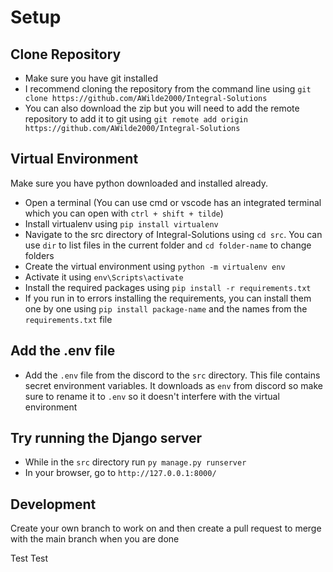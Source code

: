 # Setup

## Clone Repository

* Make sure you have git installed
* I recommend cloning the repository from the command line using `git clone https://github.com/AWilde2000/Integral-Solutions`
* You can also download the zip but you will need to add the remote repository to add it to git using `git remote add origin https://github.com/AWilde2000/Integral-Solutions`

## Virtual Environment

Make sure you have python downloaded and installed already.
* Open a terminal (You can use cmd or vscode has an integrated terminal which you can open with `ctrl + shift + tilde`)
* Install virtualenv using `pip install virtualenv`
* Navigate to the src directory of Integral-Solutions using `cd src`. You can use `dir` to list files in the current folder and `cd folder-name` to change folders
* Create the virtual environment using `python -m virtualenv env`
* Activate it using `env\Scripts\activate`
* Install the required packages using `pip install -r requirements.txt`
* If you run in to errors installing the requirements, you can install them one by one using `pip install package-name` and the names from the `requirements.txt` file

## Add the .env file
* Add the `.env` file from the discord to the `src` directory. This file contains secret environment variables. It downloads as `env` from discord so make sure to rename it to `.env` so it doesn't interfere with the virtual environment

## Try running the Django server
* While in the `src` directory run `py manage.py runserver`
* In your browser, go to `http://127.0.0.1:8000/`

## Development
Create your own branch to work on and then create a pull request to merge with the main branch when you are done

Test Test
